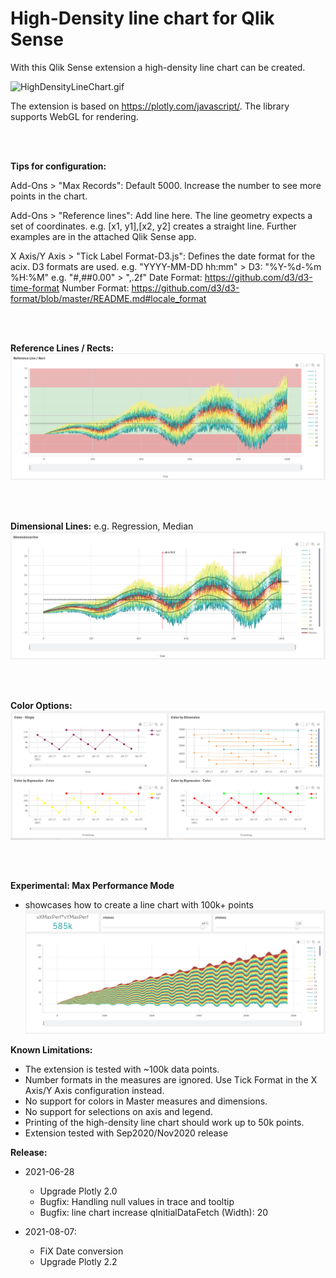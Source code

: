 # High-Density line chart for Qlik Sense

With this Qlik Sense extension a high-density line chart can be created.  

![HighDensityLineChart.gif](https://raw.githubusercontent.com/mihael-dev/DemoData/main/HighDensityLineChart/HighDensityLineChart.gif)

The extension is based on https://plotly.com/javascript/.
The library supports WebGL for rendering.

<br /><br />	

**Tips for configuration:**

Add-Ons > "Max Records": Default 5000. Increase the number to see more points in the chart.

Add-Ons > "Reference lines": Add line here. The line geometry expects a set of coordinates.
	e.g. [x1, y1],[x2, y2] creates a straight line. Further  examples are in the attached Qlik Sense app.  

X Axis/Y Axis > "Tick Label Format-D3.js": Defines the date format for the acix. D3 formats are used.
	e.g. "YYYY-MM-DD hh:mm" > D3: "%Y-%d-%m %H:%M" 
	e.g. "#,##0.00" > ",.2f"
	Date Format: https://github.com/d3/d3-time-format
	Number Format: https://github.com/d3/d3-format/blob/master/README.md#locale_format
	
	
<br /><br />	



**Reference Lines / Rects:**
![HighDensityLineChart_Dimensional.PNG](https://raw.githubusercontent.com/mihael-dev/DemoData/main/HighDensityLineChart/HighDensityLineChart_RefLines.PNG)

<br /><br />	

**Dimensional Lines:**
e.g. Regression, Median
<br />
![HighDensityLineChart_Dimensional.PNG](https://raw.githubusercontent.com/mihael-dev/DemoData/main/HighDensityLineChart/HighDensityLineChart_Dimensional.PNG)


<br /><br />

**Color Options:**
![HighDensityLineChart_Color.PNG](https://raw.githubusercontent.com/mihael-dev/DemoData/main/HighDensityLineChart/HighDensityLineChart_Color.PNG)


<br /><br />


**Experimental: Max Performance Mode**
- showcases how to create a line chart with 100k+ points
![HighDensityLineChart_maxperfromance.PNG](https://raw.githubusercontent.com/mihael-dev/DemoData/main/HighDensityLineChart/HighDensityLineChart_maxperfromance.PNG)


**Known Limitations:**
- The extension is tested with  ~100k data points.
- Number formats in the measures are ignored. Use Tick Format in the X Axis/Y Axis configuration instead. 
- No support for colors in Master measures and dimensions.
- No support for selections on axis and legend.
- Printing of the high-density line chart should work up to 50k points.
- Extension tested with Sep2020/Nov2020 release


**Release:**
- 2021-06-28
	* Upgrade Plotly 2.0
	* Bugfix: Handling null values in trace and tooltip
	* Bugfix: line chart increase qInitialDataFetch (Width): 20

- 2021-08-07: 
	* FiX Date conversion
	* Upgrade Plotly 2.2
